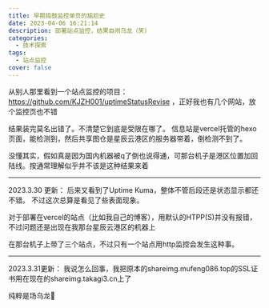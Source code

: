```yaml
---
title: 早期捣鼓监控单页的尴尬史
date: 2023-04-06 16:21:14
description: 部署站点监控，结果自闹乌龙（笑）
categories:
  - 技术探索
tags:
  - 站点监控
cover: false
---
```


从别人那里看到一个站点监控的项目：https://github.com/KJZH001/uptimeStatusRevise ，正好我也有几个网站，放个监控页也不错

结果装完莫名出错了。不清楚它到底是受限在哪了。
信息站是vercel托管的hexo页面，能检测到，然后共享图仓是星辰云港区的服务器带着，倒检测不到了。

没懂其实，假如真是因为国内机器被q了倒也说得通，可那台机子是港区位置加回陆线。按通常理解似乎并不该是这种结果来着

---

2023.3.30 更新：
后来又看到了Uptime Kuma，整体不管后段还是状态显示都还不错。
不过这次总算是看见了些表面现象。

对于部署在vercel的站点（比如我自己的博客），用默认的HTPP(S)并没有报错，不过问题还是出现在我那台星辰云港区的机器上

在那台机子上带了三个站点，不过只有一个站点用http监控会发生这种事。

---

2023.3.31更新：
我说怎么回事，我把原本的shareimg.mufeng086.top的SSL证书用在现在的shareimg.takagi3.cn上了

纯粹是场乌龙🤣